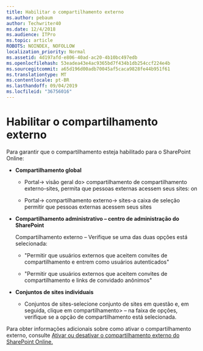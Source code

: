 ```yaml
---
title: Habilitar o compartilhamento externo
ms.author: pebaum
author: Techwriter40
ms.date: 12/4/2018
ms.audience: ITPro
ms.topic: article
ROBOTS: NOINDEX, NOFOLLOW
localization_priority: Normal
ms.assetid: 4d197afd-e806-40ad-ac20-4b10bc497edb
ms.openlocfilehash: 53eadea43e4ac9365bd7f434b1db254ccf224e4b
ms.sourcegitcommit: a65d196d00adb70045af5caca9828fe44b951f61
ms.translationtype: MT
ms.contentlocale: pt-BR
ms.lasthandoff: 09/04/2019
ms.locfileid: "36756016"
---
```

# <a name="enable-external-sharing"></a>Habilitar o compartilhamento externo

 Para garantir que o compartilhamento esteja habilitado para o SharePoint Online:
  
- **Compartilhamento global**
    
  - Portal-\> visão geral do\> compartilhamento de compartilhamento externo-sites, permita que pessoas externas acessem seus sites: on
    
  - Portal-\> compartilhamento externo-\> sites-a caixa de seleção permitir que pessoas externas acessem seus sites
    
- **Compartilhamento administrativo – centro de administração do SharePoint**
    
    Compartilhamento externo – Verifique se uma das duas opções está selecionada:
    
  - "Permitir que usuários externos que aceitem convites de compartilhamento e entrem como usuários autenticados"
    
  - "Permitir que usuários externos que aceitem convites de compartilhamento e links de convidado anônimos"
    
- **Conjuntos de sites individuais**
    
  - Conjuntos de sites-selecione conjunto de sites em questão e, em seguida, clique em compartilhamento\> – na faixa de opções, verifique se a opção de compartilhamento está selecionada.
    
Para obter informações adicionais sobre como ativar o compartilhamento externo, consulte [Ativar ou desativar o compartilhamento externo do SharePoint Online.](https://go.microsoft.com/fwlink/?linkid=2047681&amp;clcid=0x409)
  

